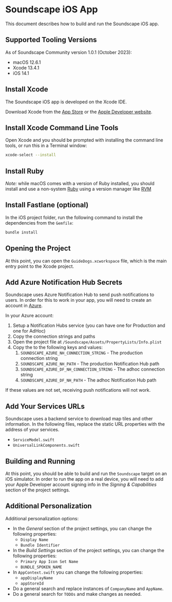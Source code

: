 # Soundscape iOS App

This document describes how to build and run the Soundscape iOS app.

## Supported Tooling Versions

As of Soundscape Community version 1.0.1 (October 2023):

* macOS 12.6.1
* Xcode 13.4.1
* iOS 14.1

## Install Xcode

The Soundscape iOS app is developed on the Xcode IDE.

Download Xcode from the [App Store](https://apps.apple.com/us/app/xcode/id497799835?mt=12) or the [Apple Developer website](http://developer.apple.com).

## Install Xcode Command Line Tools

Open Xcode and you should be prompted with installing the command line tools, or run this in a Terminal window:

```sh
xcode-select --install
```

## Install Ruby

_Note:_ while macOS comes with a version of Ruby installed, you should install and use a non-system [Ruby](https://www.ruby-lang.org/)
using a version manager like [RVM](https://rvm.io/)

## Install Fastlane (optional)

In the iOS project folder, run the following command to install the dependencies from the `Gemfile`:

```sh
bundle install
```

## Opening the Project

At this point, you can open the `GuideDogs.xcworkspace` file, which is the main entry point to the Xcode project.

## Add Azure Notification Hub Secrets

Soundscape uses Azure Notification Hub to send push notifications to users. In order for this to work in your app, you will need to create an account in [Azure](https://azure.microsoft.com).

In your Azure account:

1. Setup a Notification Hubs service (you can have one for Production and one for AdHoc)
2. Copy the connection strings and paths
3. Open the project file at `/Soundscape/Assets/PropertyLists/Info.plist`
4. Copy the to the following keys and values:
   1. `SOUNDSCAPE_AZURE_NH_CONNECTION_STRING` - The production connection string
   2. `SOUNDSCAPE_AZURE_NH_PATH` - The production Notification Hub path
   3. `SOUNDSCAPE_AZURE_DF_NH_CONNECTION_STRING` - The adhoc connection string
   4. `SOUNDSCAPE_AZURE_DF_NH_PATH` - The adhoc Notification Hub path

If these values are not set, receiving push notifications will not work.

## Add Your Services URLs

Soundscape uses a backend service to download map tiles and other information. In the following files, replace the static URL properties with the address of your services.

* `ServiceModel.swift`
* `UniversalLinkComponents.swift`

## Building and Running

At this point, you should be able to build and run the `Soundscape` target on an iOS simulator. In order to run the app on a real device, you will need to add your Apple Developer account signing info in the _Signing & Capabilities_ section of the project settings.

## Additional Personalization

Additional personalization options:

* In the _General_ section of the project settings, you can change the following properties:
  * `Display Name`
  * `Bundle Identifier`
* In the _Build Settings_ section of the project settings, you can change the following properties:
  * `Primary App Icon Set Name`
  * `BUNDLE_SPOKEN_NAME`
* In `AppContext.swift` you can change the following properties:
  * `appDisplayName`
  * `appStoreId`
* Do a general search and replace instances of `CompanyName` and `AppName`.
* Do a general search for `TODOs` and make changes as needed.
